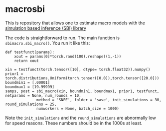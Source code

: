 # macrosbi
This is repository that allows one to estimate macro models with the [simulation based inference (SBI) library](https://www.mackelab.org/sbi/)

The code is straightforward to run.  The main function is `sbimacro.sbi_macro()`.  You run it like this:

```
def testfunct(params):
    xout = params[0]*torch.rand(100).reshape((1,-1))
    return xout

xin = testfunct(torch.tensor([10], dtype= torch.float32)).numpy()
prior1 = torch.distributions.Uniform(torch.tensor([0.0]),torch.tensor([20.0]))
boundmin1 = [.00001]
boundmax1 = [19.99999]
samps, post = sbi_macro(xin, boundmin1, boundmax1, prior1, testfunct, netparams = None, num_rounds = 10, 
              method = 'SNPE', folder = 'save', init_simulations = 30, round_simulations = 25,
              numworkers = None, batch_size = 1000)
```

Note the `init_simulations` and the `round_simulations` are abnormally low for speed reasons.  These numbers should be in the 1000s at least.  
